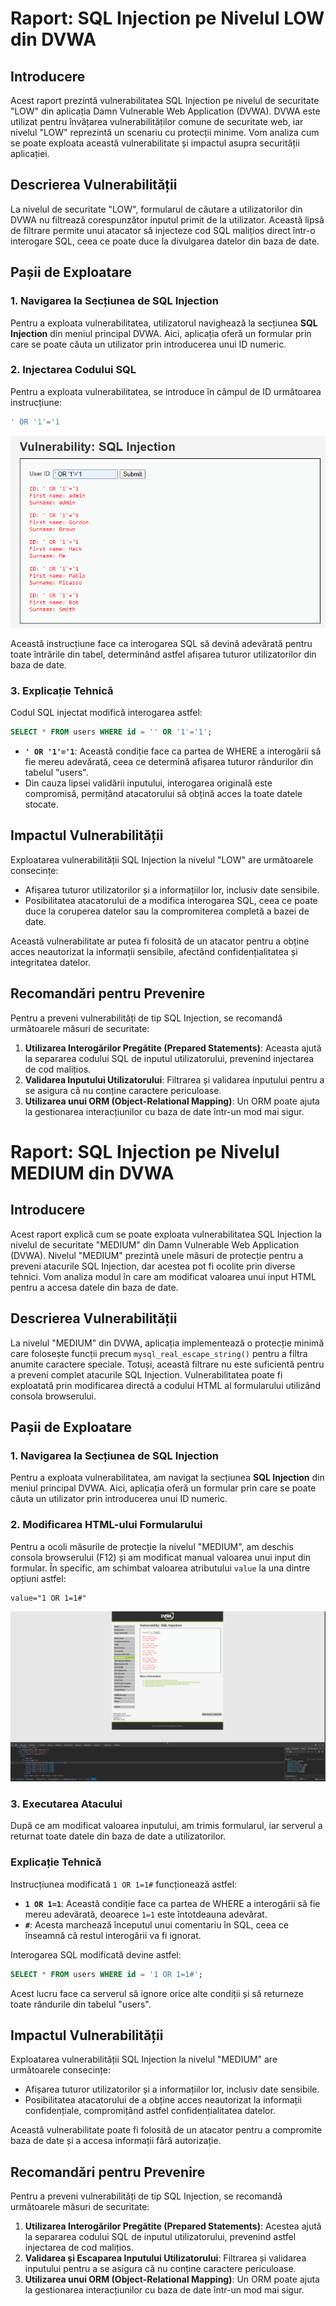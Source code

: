 # Raport: SQL Injection pe Nivelul LOW din DVWA

## Introducere
Acest raport prezintă vulnerabilitatea SQL Injection pe nivelul de securitate "LOW" din aplicația Damn Vulnerable Web Application (DVWA). DVWA este utilizat pentru învățarea vulnerabilităților comune de securitate web, iar nivelul "LOW" reprezintă un scenariu cu protecții minime. Vom analiza cum se poate exploata această vulnerabilitate și impactul asupra securității aplicației.

## Descrierea Vulnerabilității
La nivelul de securitate "LOW", formularul de căutare a utilizatorilor din DVWA nu filtrează corespunzător inputul primit de la utilizator. Această lipsă de filtrare permite unui atacator să injecteze cod SQL malițios direct într-o interogare SQL, ceea ce poate duce la divulgarea datelor din baza de date.

## Pașii de Exploatare
### 1. Navigarea la Secțiunea de SQL Injection
Pentru a exploata vulnerabilitatea, utilizatorul navighează la secțiunea **SQL Injection** din meniul principal DVWA. Aici, aplicația oferă un formular prin care se poate căuta un utilizator prin introducerea unui ID numeric.

### 2. Injectarea Codului SQL
Pentru a exploata vulnerabilitatea, se introduce în câmpul de ID următoarea instrucțiune:

```sql
' OR '1'='1
```

![img](img/img_6.png)


Această instrucțiune face ca interogarea SQL să devină adevărată pentru toate întrările din tabel, determinând astfel afișarea tuturor utilizatorilor din baza de date.

### 3. Explicație Tehnică
Codul SQL injectat modifică interogarea astfel:

```sql
SELECT * FROM users WHERE id = '' OR '1'='1';
```

- **`' OR '1'='1`**: Această condiție face ca partea de WHERE a interogării să fie mereu adevărată, ceea ce determină afișarea tuturor rândurilor din tabelul "users".
- Din cauza lipsei validării inputului, interogarea originală este compromisă, permițând atacatorului să obțină acces la toate datele stocate.

## Impactul Vulnerabilității
Exploatarea vulnerabilității SQL Injection la nivelul "LOW" are următoarele consecințe:
- Afișarea tuturor utilizatorilor și a informațiilor lor, inclusiv date sensibile.
- Posibilitatea atacatorului de a modifica interogarea SQL, ceea ce poate duce la coruperea datelor sau la compromiterea completă a bazei de date.

Această vulnerabilitate ar putea fi folosită de un atacator pentru a obține acces neautorizat la informații sensibile, afectând confidențialitatea și integritatea datelor.

## Recomandări pentru Prevenire
Pentru a preveni vulnerabilități de tip SQL Injection, se recomandă următoarele măsuri de securitate:
1. **Utilizarea Interogărilor Pregătite (Prepared Statements)**: Aceasta ajută la separarea codului SQL de inputul utilizatorului, prevenind injectarea de cod malițios.
2. **Validarea Inputului Utilizatorului**: Filtrarea și validarea inputului pentru a se asigura că nu conține caractere periculoase.
3. **Utilizarea unui ORM (Object-Relational Mapping)**: Un ORM poate ajuta la gestionarea interacțiunilor cu baza de date într-un mod mai sigur.

# Raport: SQL Injection pe Nivelul MEDIUM din DVWA

## Introducere
Acest raport explică cum se poate exploata vulnerabilitatea SQL Injection la nivelul de securitate "MEDIUM" din Damn Vulnerable Web Application (DVWA). Nivelul "MEDIUM" prezintă unele măsuri de protecție pentru a preveni atacurile SQL Injection, dar acestea pot fi ocolite prin diverse tehnici. Vom analiza modul în care am modificat valoarea unui input HTML pentru a accesa datele din baza de date.

## Descrierea Vulnerabilității
La nivelul "MEDIUM" din DVWA, aplicația implementează o protecție minimă care folosește funcții precum `mysql_real_escape_string()` pentru a filtra anumite caractere speciale. Totuși, această filtrare nu este suficientă pentru a preveni complet atacurile SQL Injection. Vulnerabilitatea poate fi exploatată prin modificarea directă a codului HTML al formularului utilizând consola browserului.

## Pașii de Exploatare
### 1. Navigarea la Secțiunea de SQL Injection
Pentru a exploata vulnerabilitatea, am navigat la secțiunea **SQL Injection** din meniul principal DVWA. Aici, aplicația oferă un formular prin care se poate căuta un utilizator prin introducerea unui ID numeric.

### 2. Modificarea HTML-ului Formularului
Pentru a ocoli măsurile de protecție la nivelul "MEDIUM", am deschis consola browserului (F12) și am modificat manual valoarea unui input din formular. În specific, am schimbat valoarea atributului `value` la una dintre opțiuni astfel:

```html
value="1 OR 1=1#"
```

![img](img/img_7.png)

### 3. Executarea Atacului
După ce am modificat valoarea inputului, am trimis formularul, iar serverul a returnat toate datele din baza de date a utilizatorilor.

### Explicație Tehnică
Instrucțiunea modificată `1 OR 1=1#` funcționează astfel:
- **`1 OR 1=1`**: Această condiție face ca partea de WHERE a interogării să fie mereu adevărată, deoarece `1=1` este întotdeauna adevărat.
- **`#`**: Acesta marchează începutul unui comentariu în SQL, ceea ce înseamnă că restul interogării va fi ignorat.

Interogarea SQL modificată devine astfel:

```sql
SELECT * FROM users WHERE id = '1 OR 1=1#';
```

Acest lucru face ca serverul să ignore orice alte condiții și să returneze toate rândurile din tabelul "users".

## Impactul Vulnerabilității
Exploatarea vulnerabilității SQL Injection la nivelul "MEDIUM" are următoarele consecințe:
- Afișarea tuturor utilizatorilor și a informațiilor lor, inclusiv date sensibile.
- Posibilitatea atacatorului de a obține acces neautorizat la informații confidențiale, compromițând astfel confidențialitatea datelor.

Această vulnerabilitate poate fi folosită de un atacator pentru a compromite baza de date și a accesa informații fără autorizație.

## Recomandări pentru Prevenire
Pentru a preveni vulnerabilități de tip SQL Injection, se recomandă următoarele măsuri de securitate:
1. **Utilizarea Interogărilor Pregătite (Prepared Statements)**: Acestea ajută la separarea codului SQL de inputul utilizatorului, prevenind astfel injectarea de cod malițios.
2. **Validarea și Escaparea Inputului Utilizatorului**: Filtrarea și validarea inputului pentru a se asigura că nu conține caractere periculoase.
3. **Utilizarea unui ORM (Object-Relational Mapping)**: Un ORM poate ajuta la gestionarea interacțiunilor cu baza de date într-un mod mai sigur.


